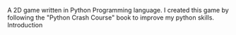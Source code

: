 A 2D game written in Python Programming language.
I created this game by following the "Python Crash Course" book to improve my python skills.
Introduction
